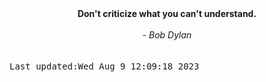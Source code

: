 
<div align="center"><b><span>Don't criticize what you can't understand. </span></b><br><br><i> - Bob Dylan</i></div>
<br><br><kbd>Last updated:Wed Aug  9 12:09:18 2023</kbd>